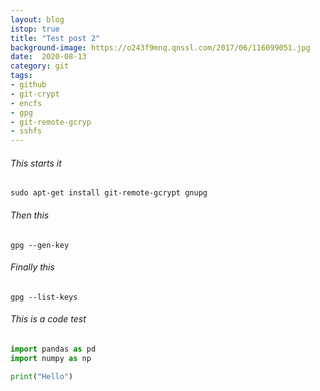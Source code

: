 ```yaml
---
layout: blog
istop: true
title: "Test post 2"
background-image: https://o243f9mnq.qnssl.com/2017/06/116099051.jpg
date:  2020-08-13
category: git
tags:
- github
- git-crypt
- encfs
- gpg
- git-remote-gcryp
- sshfs
---
```


######  This starts it
```
sudo apt-get install git-remote-gcrypt gnupg
```
###### Then this

```
gpg --gen-key
```
###### Finally this


```
gpg --list-keys
```
###### This is a code test
```python
import pandas as pd
import numpy as np

print("Hello")
```






